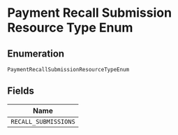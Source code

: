 
# Payment Recall Submission Resource Type Enum

## Enumeration

`PaymentRecallSubmissionResourceTypeEnum`

## Fields

| Name |
|  --- |
| `RECALL_SUBMISSIONS` |

